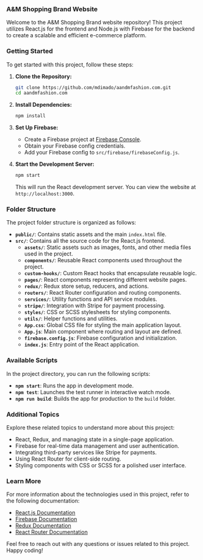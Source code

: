 ### A&M Shopping Brand Website

Welcome to the A&M Shopping Brand website repository! This project utilizes React.js for the frontend and Node.js with Firebase for the backend to create a scalable and efficient e-commerce platform.

### Getting Started

To get started with this project, follow these steps:

1. **Clone the Repository:**
   ```bash
   git clone https://github.com/mdimado/aandmfashion.com.git
   cd aandmfashion.com
   ```

2. **Install Dependencies:**
   ```bash
   npm install
   ```

3. **Set Up Firebase:**
   - Create a Firebase project at [Firebase Console](https://console.firebase.google.com/).
   - Obtain your Firebase config credentials.
   - Add your Firebase config to `src/firebase/firebaseConfig.js`.

4. **Start the Development Server:**
   ```bash
   npm start
   ```

   This will run the React development server. You can view the website at `http://localhost:3000`.

### Folder Structure

The project folder structure is organized as follows:

- **`public/`**: Contains static assets and the main `index.html` file.
- **`src/`**: Contains all the source code for the React.js frontend.
  - **`assets/`**: Static assets such as images, fonts, and other media files used in the project.
  - **`components/`**: Reusable React components used throughout the project.
  - **`custom-hooks/`**: Custom React hooks that encapsulate reusable logic.
  - **`pages/`**: React components representing different website pages.
  - **`redux/`**: Redux store setup, reducers, and actions.
  - **`routers/`**: React Router configuration and routing components.
  - **`services/`**: Utility functions and API service modules.
  - **`stripe/`**: Integration with Stripe for payment processing.
  - **`styles/`**: CSS or SCSS stylesheets for styling components.
  - **`utils/`**: Helper functions and utilities.
  - **`App.css`**: Global CSS file for styling the main application layout.
  - **`App.js`**: Main component where routing and layout are defined.
  - **`firebase.config.js`**: Firebase configuration and initialization.
  - **`index.js`**: Entry point of the React application.

### Available Scripts

In the project directory, you can run the following scripts:

- **`npm start`**: Runs the app in development mode.
- **`npm test`**: Launches the test runner in interactive watch mode.
- **`npm run build`**: Builds the app for production to the `build` folder.

### Additional Topics

Explore these related topics to understand more about this project:

- React, Redux, and managing state in a single-page application.
- Firebase for real-time data management and user authentication.
- Integrating third-party services like Stripe for payments.
- Using React Router for client-side routing.
- Styling components with CSS or SCSS for a polished user interface.

### Learn More

For more information about the technologies used in this project, refer to the following documentation:

- [React.js Documentation](https://reactjs.org/docs/getting-started.html)
- [Firebase Documentation](https://firebase.google.com/docs)
- [Redux Documentation](https://redux.js.org/)
- [React Router Documentation](https://reactrouter.com/)

Feel free to reach out with any questions or issues related to this project. Happy coding!
